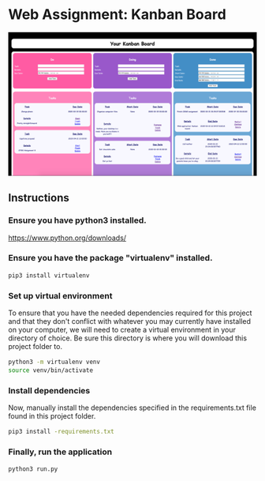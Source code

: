 # Web Assignment: Kanban Board

![kanban board preview](https://github.com/nathantorento/CS162/blob/master/kanban/Kanban_preview.png "Kanban Board Preview")

## Instructions

### Ensure you have python3 installed.

https://www.python.org/downloads/

### Ensure you have the package "virtualenv" installed.

```bash
pip3 install virtualenv
```

### Set up virtual environment

To ensure that you have the needed dependencies required for this project and that they don't conflict with whatever you may currently have installed on your computer, we will need to create a virtual environment in your directory of choice. Be sure this directory is where you will download this project folder to.

```bash
python3 -m virtualenv venv
source venv/bin/activate
```

### Install dependencies

Now, manually install the dependencies specified in the requirements.txt file found in this project folder.

```bash
pip3 install -requirements.txt
```

### Finally, run the application

```bash
python3 run.py
```

